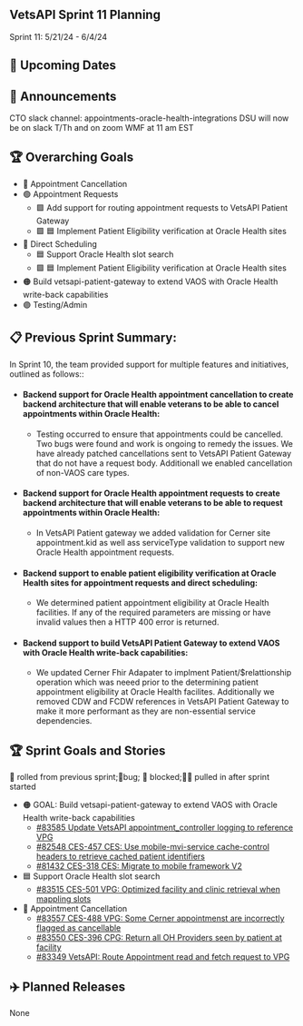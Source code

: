 ## VetsAPI Sprint 11 Planning
Sprint 11: 5/21/24 - 6/4/24

## 📅 Upcoming Dates

## 📣 Announcements
CTO slack channel: appointments-oracle-health-integrations
DSU will now be on slack T/Th and on zoom WMF at 11 am EST

## 🏆 Overarching Goals
* 🔴 Appointment Cancellation
* 🟢 Appointment Requests
  * 🟩 Add support for routing appointment requests to VetsAPI Patient Gateway
  * 🟩 🟦 Implement Patient Eligibility verification at Oracle Health sites 
* 🔵 Direct Scheduling
  * 🟦 Support Oracle Health slot search
  *  🟩 🟦 Implement Patient Eligibility verification at Oracle Health sites
* 🟠 Build vetsapi-patient-gateway to extend VAOS with Oracle Health write-back capabilities
* 🟣 Testing/Admin
 
## 📋 Previous Sprint Summary:
In Sprint 10, the team provided support for multiple features and initiatives, outlined as follows::
* #### Backend support for Oracle Health appointment cancellation to create backend architecture that will enable veterans to be able to cancel appointments within Oracle Health:
  * Testing occurred to ensure that appointments could be cancelled. Two bugs were found and work is ongoing to remedy the issues.  We have already patched cancellations sent to VetsAPI Patient Gateway that do not have a request body. Additionall we enabled cancellation of non-VAOS care types. 
*  #### Backend support for Oracle Health appointment requests to create backend architecture that will enable veterans to be able to request  appointments within Oracle Health:
   * In VetsAPI Patient gateway we added validation for Cerner site appointment.kid as well ass serviceType validation to support new Oracle Health appointment requests. 
* #### Backend support to enable patient eligibility verification at Oracle Health sites for appointment requests and direct scheduling:
  * We determined patient appointment eligibility at Oracle Health facilities. If any of the required parameters are missing or have invalid values then a HTTP 400 error is returned. 
* #### Backend support to build VetsAPI Patient Gateway to extend VAOS with Oracle Health write-back capabilities: 
  * We updated Cerner Fhir Adapater to implment Patient/$relattionship operation which was neeed prior to the determining patient appointment eligibility at Oracle Health facilites. Additionally we removed CDW and FCDW references in VetsAPI Patient Gateway to make it more performant as they are non-essential service dependencies. 


## 🏆 Sprint Goals and Stories
🚧 rolled from previous sprint;🐞bug; 🚫 blocked;🧗‍♀️ pulled in after sprint started 
* 🟠 GOAL: Build vetsapi-patient-gateway to extend VAOS with Oracle Health write-back capabilities
  * [#83585 Update VetsAPI appointment_controller logging to reference VPG](https://app.zenhub.com/workspaces/appointments-oracle-health-integration-65a6e99ea522640e4d09393b/issues/gh/department-of-veterans-affairs/va.gov-team/83585)
  * [#82548 CES-457 CES: Use mobile-mvi-service cache-control headers to retrieve cached patient identifiers](https://app.zenhub.com/workspaces/appointments-oracle-health-integration-65a6e99ea522640e4d09393b/issues/gh/department-of-veterans-affairs/va.gov-team/82548)
  * [#81432 CES-318 CES: Migrate to mobile framework V2](https://app.zenhub.com/workspaces/appointments-oracle-health-integration-65a6e99ea522640e4d09393b/issues/gh/department-of-veterans-affairs/va.gov-team/81432) 
*  🟦 Support Oracle Health slot search
   * [#83515 CES-501 VPG: Optimized facility and clinic retrieval when mappling slots](https://app.zenhub.com/workspaces/appointments-oracle-health-integration-65a6e99ea522640e4d09393b/issues/gh/department-of-veterans-affairs/va.gov-team/83515)  
* 🔴 Appointment Cancellation
  * [#83557 CES-488 VPG: Some Cerner appointmenst are incorrectly flagged as cancellable](https://app.zenhub.com/workspaces/appointments-oracle-health-integration-65a6e99ea522640e4d09393b/issues/gh/department-of-veterans-affairs/va.gov-team/83557)
  * [#83550 CES-396 CPG: Return all OH Providers seen by patient at facility](https://app.zenhub.com/workspaces/appointments-oracle-health-integration-65a6e99ea522640e4d09393b/issues/gh/department-of-veterans-affairs/va.gov-team/83550) 
  * [#83349 VetsAPI: Route Appointment read and fetch request to VPG](https://app.zenhub.com/workspaces/appointments-oracle-health-integration-65a6e99ea522640e4d09393b/issues/gh/department-of-veterans-affairs/va.gov-team/83349) 
## ✈️ Planned Releases
None
